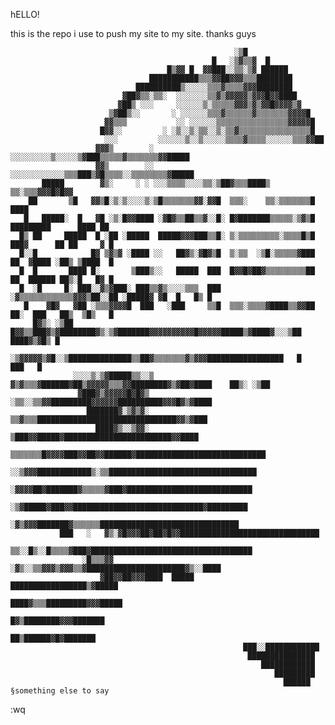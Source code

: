 hELLO! 

this is the repo i use to push my site to my site. thanks guys

                                                                                                    
                                                                                                    
                                                                                                    
                                                                                                    
                                                                                                    
                                                                                                    
                                                                                                    
                                                                                                    
                                                                                                    
                                                      ░▒█                                           
                                                 █   ░▒▓▒▒▓  █                                      
                                       █▒▓▓ █  ▓▓███░░▒▒░▒▓ ██████                                  
                                   ███████████▒▒▒▓▓██▓▓▓▒▒▒████████                                 
                                ██████████▒░░░░░▒▒▒▓▒▒▒▒▓▓▓████████                                 
                             ▓██▓▒▒░▒▒░  ░░░░░░░▒▒▓▒▓▓▓▓▓▒▓▓▓█▓▓████                                
                            ▓██▒ ░░░     ░░░░░░▒░▒▒▒▒▒▓▓▓▒▓▒▓▓█▓▓▓▓▒▓                               
                          ▒▓██▒░░       ░ ░░░░░░▒▒▒▓▒▒▒▒▒▒▓▒▒▒▒▒▒▒▓▓▓▓█                             
                         ▓▓▒▒▒           ░░ ░░░░░░▒▒▒▒▒▒▒▒▒▒▒▒▒▒▒▒▓▓▓▓▓█                            
                        █▓▓░░         ░ ░▒░░▒░▒▒░░▒░▒▒▓▒▒▒▒▒▒▒▒▒▒▒▒▒▒▒▒█                            
                         ░░░         ░░░░░░▒░░▒░░░░░▒▒▒▒▓▒▒▒▒░░░░░░▒▒▒▓▓██                          
                       ▓▓▓▒        ░ ░░░░░░░░░▒░░░░░▒▓███▒▒▒▒▒▓▒▒▒▒▒▒▒▓▓█████                       
                       ▓▓▒        ░░ ░░░░░░░░░░░░▒▒▒███▒▓█▒▒▒▒░░▒▒▒▒▒▒▒▒▓█████                      
           █████        ▓▒░     ░ ░ ░░░▒▒▒▒░░░░▒▒░▒██▓▒▒▒████▒  ▒▒░▒▒▒▓▓▓█▓█▓▓                      
        ██       ▒█   ▓▓▒█░▒░▒░░░░▒░▒█▒▒▒▒▒▒▒▓▓░▓▓█  ▒▒▒░    ▒▒░▒▒▒▒▒▒▒█  ████                      
       █   █████░  █   ▓█ ░▒░█▓▓████ ░▓█▓▒▒██▒▒▓░░█░ █▓███████▒▒▒▒▒░▒▓▒█  █████████      ████ ██    
      █▒ ██     █████  █ ░██ ░█████  █████▓▓▓███▒▒█░ ▒░▒▒▒▒▒▒▒▒▒░▒▒▒▒█▒█  ███▓      ██ ██     ▓ █   
      █░░█            █▓ ▒▓▒▓ ░████ ░░   ██▓▒░▓█▓▒█  ▒░▒▒  ░▒█░▒▒▒▒▒▓███  ██  ▓████ ░██▒ ▒████  █   
      █  █       ████ █░       ▒███▒░░   █████  ███  █▓▓█▓██▓▒▒▒▒▒▒▒▒▒██  ██  ██████ ██▒░█   █▓ █   
      █  ░█     █░ ███░░▓▒▓███░ ███▒▒▓▒░░░░▒▒▒  ███ ░▓▒▒▒▒▒▒▒▒▒▒▒▒▓▓▓▒██░░██ ░█████▓ ▓█  █   █▒ █   
       █    ▓█▓   ▓██ ░▒▒▒▓▓▓▓█  ███   ░███     ▒▒█  ▒▒▒░▒▒▒▒▓████▒▒▓▓██  ██░  ███   ██▒  ▒█▒   █   
         █▓▒░ ░▒██  █▓▓▒▒███▓▒▓████████▓▒░▒▓███████▓▓▓▓▓▓▓▓▓▓█▓▓▓▓▓█████▒▓████▓░░░▒██ ████▓▒▓█▒ █   
                      ░▒▓▓▓▓▓▒▓█░░▒██████████████▒▒██▓▒▒▒▒▒▒▒▓▒▓▓▓█████████████████   █   ███   █   
                  ░░░░▒░▒▓█████▒▒░░▒  ▓▒▓▒▒▒▓██████▓██▒▓▓▓▓▓▒▒▒▓▓████████▓▒▓██▓████    ██▒░ ░▒██    
                   ▓███▓▒▓▓▓▓▓█▓█▓▒   ░▒▒░░▒▒▓▓█████████▓▓▓▓▓▓██████████▓▓▓█▓▒▓████                 
                     ███████▓░▒▓▒▓░    ▒▒▓▒▒▒███████████████████████████████▓▓▒▓███                 
                       ████▓▒░░▒▓▓░      ▒███▓▓█████▓████████████████████████▓▓████                 
                         ▒▒▒▒▒▒▒█▓▓▓▓███▓▓██▓▓██████▓█████████████████████████████                  
                         ░░▒▓▓▓████████████▒░▒▒█████████████████████████████████                    
                         ░▓▓▓▓██▓███████▓▒▒▒▒▒▓███▓████████████████████████████                     
                        ░▒▓█████▓███▓▓█████████████████████████████▓█████████                       
                        ░▓▒▓▓▓███████▓▒▒▒▒▒▒███████████████████████████████                         
               ███   ░   ▓▒░▓█▓▓▓██▓██▓█▓▓███████████████████████████████                           
                     ▒▒░░█▒░░█▒▒▒▒▓███▓████████████████████████████████████                         
                    ░█▒▒▒▓▓ ░▓▒░░▒▒▓▓▓▒▓▓▓▒▒▓██████████████████████▓▒░░████                         
                        ▓██▓▓██▓▓▓████  █████      █████████████████▒▓█████                         
                                                  ████▓▒▒▒█████████▓▓▓█████                         
                                                       █▓▒████████▓▓▓███████                        
                                                        ██▒██████▓█▓███████                         
                                                        ███░░████████████                           
                                                         ███████████████                            
                                                            ████████████                            
                                                               █████████                            
                                                                 ██████                             §something else to say 
:wq

